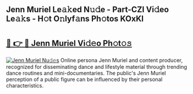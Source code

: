 ## Jenn Muriel Le𝚊𝚔ed N𝚞𝚍e - Part-CZl Vi𝚍eo Le𝚊𝚔s - H𝚘t O𝚗lyf𝚊ns Ph𝚘tos KOxKl

# <h2><a href="http://hf4h46.feru.top/?c=Jenn+Muriel">🔗 👉 🔴 Jenn Muriel Vi𝚍𝚎o Ph𝚘t𝚘𝚜</a></h2>

[![Jenn Muriel Nu𝚍𝚎s](https://i.imgur.com/0TWrTi3.gif)](http://hf4h46.feru.top/?c=Jenn+Muriel)
Online persona Jenn Muriel and content producer, recognized for disseminating dance and lifestyle material through trending dance routines and mini-documentaries. The public's Jenn Muriel perception of a public figure can be influenced by their personal characteristics. 
